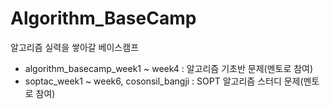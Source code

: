 # Algorithm_BaseCamp
알고리즘 실력을 쌓아갈 베이스캠프

* algorithm_basecamp_week1 ~ week4 : 알고리즘 기초반 문제(멘토로 참여)
* soptac_week1 ~ week6, cosonsil_bangji : SOPT 알고리즘 스터디 문제(멘토로 참여)
